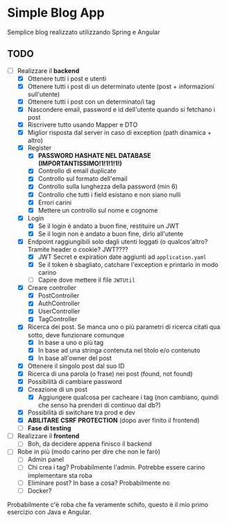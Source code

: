 # Simple Blog App
 Semplice blog realizzato utilizzando Spring e Angular

## TODO
- [ ] Realizzare il **backend**
  - [x] Ottenere tutti i post e utenti
  - [x] Ottenere tutti i post di un determinato utente (post + informazioni sull'utente)
  - [x] Ottenere tutti i post con un determinato/i tag
  - [x] Nascondere email, password e id dell'utente quando si fetchano i post
  - [x] Riscrivere tutto usando Mapper e DTO
  - [x] Miglior risposta dal server in caso di exception (path dinamica + altro)
  - [x] Register
     - [x] **PASSWORD HASHATE NEL DATABASE (IMPORTANTISSIMO!1!1!1!1!)**
     - [x] Controllo di email duplicate
     - [x] Controllo sul formato dell'email
     - [x] Controllo sulla lunghezza della password (min 6)
     - [x] Controllo che tutti i field esistano e non siano nulli
     - [x] Errori carini
     - [x] Mettere un controllo sul nome e cognome
  - [x] Login
     - [x] Se il login è andato a buon fine, restituire un JWT
     - [x] Se il login non è andato a buon fine, dirlo all'utente
  - [x] Endpoint raggiungibili solo dagli utenti loggati (o qualcos'altro? Tramite header o cookie? JWT????
     - [x] JWT Secret e expiration date aggiunti ad `application.yaml`
     - [x] Se il token è sbagliato, catchare l'exception e printarlo in modo carino
     - [ ] Capire dove mettere il file `JWTUtil`
  - [x] Creare controller
     - [x] PostController
     - [x] AuthController
     - [x] UserController
     - [x] TagController
  - [x] Ricerca dei post. Se manca uno o più parametri di ricerca citati qua sotto, deve funzionare comunque
     - [x] In base a uno o più tag
     - [x] In base ad una stringa contenuta nel titolo e/o contenuto
     - [x] In base all'owner del post
  - [x] Ottenere il singolo post dal suo ID
  - [x] Ricerca di una parola (o frase) nei post (found, not found)
  - [x] Possibilità di cambiare password
  - [x] Creazione di un post
       - [x] Aggiungere qualcosa per cacheare i tag (non cambiano, quindi che senso ha prenderi di continuo dal db?)
  - [x] Possibilità di switchare tra prod e dev
  - [x] **ABILITARE CSRF PROTECTION** (dopo aver finito il frontend)
  - [ ] **Fase di testing**

- [ ] Realizzare il **frontend**
  - [ ] Boh, da decidere appena finisco il backend

- [ ] Robe in più (modo carino per dire che non le farò)
  - [ ] Admin panel
  - [ ] Chi crea i tag? Probabilmente l'admin. Potrebbe essere carino implementare sta roba
  - [ ] Eliminare post? In base a cosa? Probabilmente no
  - [ ] Docker?

Probabilmente c'è roba che fa veramente schifo, questo è il mio primo esercizio con Java e Angular.
